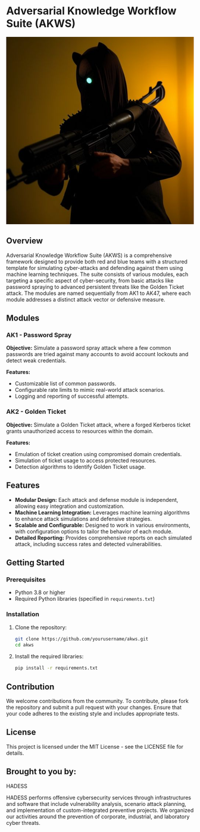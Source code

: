 # Adversarial Knowledge Workflow Suite (AKWS)

![alt text](akms.jpeg "Adversarial Knowledge Workflow Suite")


## Overview

Adversarial Knowledge Workflow Suite (AKWS) is a comprehensive framework designed to provide both red and blue teams with a structured template for simulating cyber-attacks and defending against them using machine learning techniques. The suite consists of various modules, each targeting a specific aspect of cyber-security, from basic attacks like password spraying to advanced persistent threats like the Golden Ticket attack. The modules are named sequentially from AK1 to AK47, where each module addresses a distinct attack vector or defensive measure.

## Modules

### AK1 - Password Spray

**Objective:** Simulate a password spray attack where a few common passwords are tried against many accounts to avoid account lockouts and detect weak credentials.

**Features:**
- Customizable list of common passwords.
- Configurable rate limits to mimic real-world attack scenarios.
- Logging and reporting of successful attempts.

### AK2 - Golden Ticket

**Objective:** Simulate a Golden Ticket attack, where a forged Kerberos ticket grants unauthorized access to resources within the domain.

**Features:**
- Emulation of ticket creation using compromised domain credentials.
- Simulation of ticket usage to access protected resources.
- Detection algorithms to identify Golden Ticket usage.

## Features

- **Modular Design:** Each attack and defense module is independent, allowing easy integration and customization.
- **Machine Learning Integration:** Leverages machine learning algorithms to enhance attack simulations and defensive strategies.
- **Scalable and Configurable:** Designed to work in various environments, with configuration options to tailor the behavior of each module.
- **Detailed Reporting:** Provides comprehensive reports on each simulated attack, including success rates and detected vulnerabilities.

## Getting Started

### Prerequisites

- Python 3.8 or higher
- Required Python libraries (specified in `requirements.txt`)

### Installation

1. Clone the repository:

    ```bash
    git clone https://github.com/yourusername/akws.git
    cd akws
    ```

2. Install the required libraries:

    ```bash
    pip install -r requirements.txt
    ```


## Contribution
We welcome contributions from the community. To contribute, please fork the repository and submit a pull request with your changes. Ensure that your code adheres to the existing style and includes appropriate tests.

## License
This project is licensed under the MIT License - see the LICENSE file for details.

## Brought to you by:

HADESS

HADESS performs offensive cybersecurity services through infrastructures and software that include vulnerability analysis, scenario attack planning, and implementation of custom-integrated preventive projects. We organized our activities around the prevention of corporate, industrial, and laboratory cyber threats.
